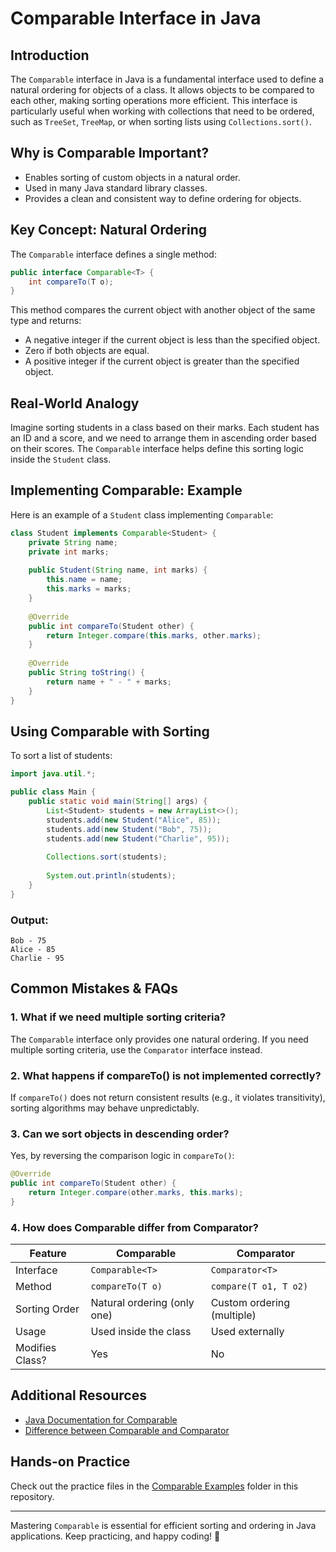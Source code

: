 # Comparable Interface in Java

## Introduction
The `Comparable` interface in Java is a fundamental interface used to define a natural ordering for objects of a class. It allows objects to be compared to each other, making sorting operations more efficient. This interface is particularly useful when working with collections that need to be ordered, such as `TreeSet`, `TreeMap`, or when sorting lists using `Collections.sort()`.

## Why is Comparable Important?
- Enables sorting of custom objects in a natural order.
- Used in many Java standard library classes.
- Provides a clean and consistent way to define ordering for objects.

## Key Concept: Natural Ordering
The `Comparable` interface defines a single method:

```java
public interface Comparable<T> {
    int compareTo(T o);
}
```

This method compares the current object with another object of the same type and returns:
- A negative integer if the current object is less than the specified object.
- Zero if both objects are equal.
- A positive integer if the current object is greater than the specified object.

## Real-World Analogy
Imagine sorting students in a class based on their marks. Each student has an ID and a score, and we need to arrange them in ascending order based on their scores. The `Comparable` interface helps define this sorting logic inside the `Student` class.

## Implementing Comparable: Example
Here is an example of a `Student` class implementing `Comparable`:

```java
class Student implements Comparable<Student> {
    private String name;
    private int marks;
    
    public Student(String name, int marks) {
        this.name = name;
        this.marks = marks;
    }
    
    @Override
    public int compareTo(Student other) {
        return Integer.compare(this.marks, other.marks);
    }
    
    @Override
    public String toString() {
        return name + " - " + marks;
    }
}
```

## Using Comparable with Sorting
To sort a list of students:

```java
import java.util.*;

public class Main {
    public static void main(String[] args) {
        List<Student> students = new ArrayList<>();
        students.add(new Student("Alice", 85));
        students.add(new Student("Bob", 75));
        students.add(new Student("Charlie", 95));
        
        Collections.sort(students);
        
        System.out.println(students);
    }
}
```

### Output:
```
Bob - 75
Alice - 85
Charlie - 95
```

## Common Mistakes & FAQs

### 1. What if we need multiple sorting criteria?
The `Comparable` interface only provides one natural ordering. If you need multiple sorting criteria, use the `Comparator` interface instead.

### 2. What happens if compareTo() is not implemented correctly?
If `compareTo()` does not return consistent results (e.g., it violates transitivity), sorting algorithms may behave unpredictably.

### 3. Can we sort objects in descending order?
Yes, by reversing the comparison logic in `compareTo()`:

```java
@Override
public int compareTo(Student other) {
    return Integer.compare(other.marks, this.marks);
}
```

### 4. How does Comparable differ from Comparator?
| Feature        | Comparable | Comparator |
|---------------|-----------|------------|
| Interface     | `Comparable<T>` | `Comparator<T>` |
| Method       | `compareTo(T o)` | `compare(T o1, T o2)` |
| Sorting Order | Natural ordering (only one) | Custom ordering (multiple) |
| Usage        | Used inside the class | Used externally |
| Modifies Class? | Yes | No |

## Additional Resources
- [Java Documentation for Comparable](https://docs.oracle.com/javase/8/docs/api/java/lang/Comparable.html)
- [Difference between Comparable and Comparator](https://www.baeldung.com/java-comparable-comparator)

## Hands-on Practice
Check out the practice files in the [Comparable Examples](./path-to-comparable-examples) folder in this repository.

---
Mastering `Comparable` is essential for efficient sorting and ordering in Java applications. Keep practicing, and happy coding! 🚀

